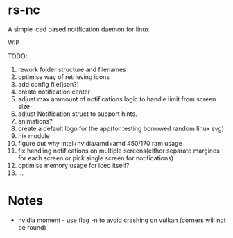 # rs-nc
A simple iced based notification daemon for linux

WIP

TODO:
1) rework folder structure and filenames
2) optimise way of retrieving icons
3) add config file(json?)
5) create notification center
6) adjust max ammount of notifications logic to handle limit from screen size
7) adjust Notification struct to support hints.
8) animations?
9) create a default logo for the app(for testing borrowed random linux svg)
10) nix module
11) figure out why intel+nvidia/amd+amd 450/170 ram usage
12) fix handling notifications on multiple screens(either separate margines for each screen or pick single screen for notifications)
13) optimise memory usage for iced itself?
14) ...


# Notes

* nvidia moment - use flag -n to avoid crashing on vulkan (corners will not be round)
